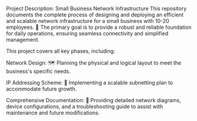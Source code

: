 Project Description: Small Business Network Infrastructure
This repository documents the complete process of designing and deploying an efficient and scalable network infrastructure for a small business with 10-20 employees. 🚀 The primary goal is to provide a robust and reliable foundation for daily operations, ensuring seamless connectivity and simplified management.

This project covers all key phases, including:

Network Design: 🗺️ Planning the physical and logical layout to meet the business's specific needs.

IP Addressing Scheme: 🔢 Implementing a scalable subnetting plan to accommodate future growth.

Comprehensive Documentation: 📝 Providing detailed network diagrams, device configurations, and a troubleshooting guide to assist with maintenance and future modifications.
